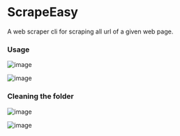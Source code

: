 # ScrapeEasy
A web scraper cli for scraping all url of a given web page.

### Usage
![image](https://github.com/Equipo45/ScrapeEasy/assets/35577277/0c92081e-0f23-4c6c-8d7c-777d8a1c3f2d)

![image](https://github.com/Equipo45/ScrapeEasy/assets/35577277/3386c982-ca91-4dca-91cc-4bbadb2205f7)

### Cleaning the folder
![image](https://github.com/Equipo45/ScrapeEasy/assets/35577277/6531efc8-0143-4216-90c1-03ed07f5e900)

![image](https://github.com/Equipo45/ScrapeEasy/assets/35577277/6925dcab-c3d6-4bfa-9e8e-54fa713441a6)
